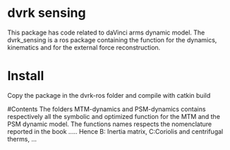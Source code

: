 # dvrk sensing
This package has code related to daVinci arms dynamic model. 
The dvrk_sensing is a ros package containing the function for the dynamics, kinematics and for the external force reconstruction.

# Install
Copy the package in the dvrk-ros folder and compile with catkin build

#Contents
The folders MTM-dynamics and PSM-dynamics contains respectively all the symbolic and optimized function for the MTM and the PSM dynamic model. 
The functions names respects the nomenclature reported in the book ..... Hence B: Inertia matrix, C:Coriolis and centrifugal therms, ...